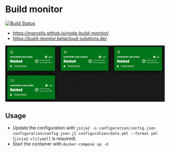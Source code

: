 # Build monitor

[![Build Status](https://travis-ci.org/betacloudsolutions/build-monitor.svg?branch=master)](https://travis-ci.org/betacloudsolutions/build-monitor)

* https://marcells.github.io/node-build-monitor/
* https://build-monitor.betacloud-solutions.de/

![Screenshot](https://raw.githubusercontent.com/betacloudsolutions/build-monitor/master/images/screenshot.png)

## Usage

* Update the configuration with `jinja2 -o configuration/config.json configuration/config.json.j2 configuration/data.yml --format yml` (`jinja2-cli[yaml]` is required)
* Start the container with `docker-compose up -d`
